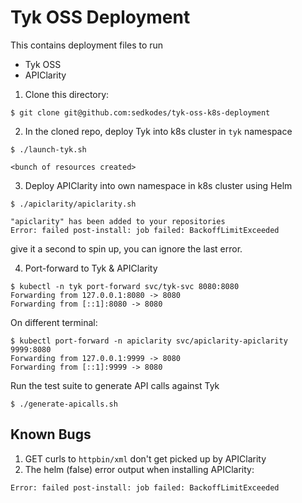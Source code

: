 # Tyk OSS Deployment

This contains deployment files to run 
- Tyk OSS 
- APIClarity

1. Clone this directory:
```
$ git clone git@github.com:sedkodes/tyk-oss-k8s-deployment
```

2. In the cloned repo, deploy Tyk into k8s cluster in `tyk` namespace
```
$ ./launch-tyk.sh

<bunch of resources created>
```

3. Deploy APIClarity into own namespace in k8s cluster using Helm
```
$ ./apiclarity/apiclarity.sh 

"apiclarity" has been added to your repositories
Error: failed post-install: job failed: BackoffLimitExceeded
```
give it a second to spin up, you can ignore the last error.

4. Port-forward to Tyk & APIClarity
```
$ kubectl -n tyk port-forward svc/tyk-svc 8080:8080
Forwarding from 127.0.0.1:8080 -> 8080
Forwarding from [::1]:8080 -> 8080
```

On different terminal:
```
$ kubectl port-forward -n apiclarity svc/apiclarity-apiclarity 9999:8080
Forwarding from 127.0.0.1:9999 -> 8080
Forwarding from [::1]:9999 -> 8080
```

Run the test suite to generate API calls against Tyk
```
$ ./generate-apicalls.sh
```


## Known Bugs

1. GET curls to `httpbin/xml` don't get picked up by APIClarity
2. The helm (false) error output when installing APIClarity: 
```
Error: failed post-install: job failed: BackoffLimitExceeded
```
